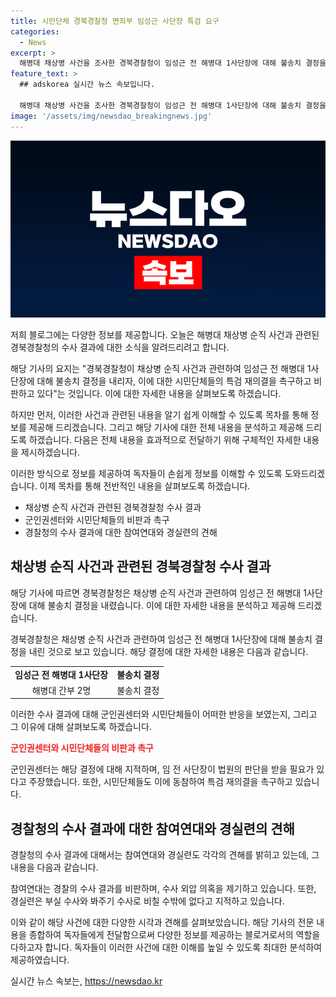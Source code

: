 ```yaml
---
title: 시민단체 경북경찰청 면죄부 임성근 사단장 특검 요구
categories:
  - News
excerpt: >
  해병대 채상병 사건을 조사한 경북경찰청이 임성근 전 해병대 1사단장에 대해 불송치 결정을 내리자 시민단체들이 특검 재의결을 요구했다. 군인권센터는 수사 결과는 임 전 사단장 변론 요지서와 같다며 비판했고, 참여연대와 경실련도 특검 필요성이 더 분명해졌다고 주장했다. 경북청은 7여단장 등 6명을 업무상과실치사 혐의로 송치하고, 임 전 사단장에 대해 혐의없음으로 밝혔다. 이에 시민단체들은 특검법 재의결을 촉구했다.
feature_text: >
  ## adskorea 실시간 뉴스 속보입니다.

  해병대 채상병 사건을 조사한 경북경찰청이 임성근 전 해병대 1사단장에 대해 불송치 결정을 내리자 시민단체들이 특검 재의결을 요구했다. 군인권센터는 수사 결과는 임 전 사단장 변론 요지서와 같다며 비판했고, 참여연대와 경실련도 특검 필요성이 더 분명해졌다고 주장했다. 경북청은 7여단장 등 6명을 업무상과실치사 혐의로 송치하고, 임 전 사단장에 대해 혐의없음으로 밝혔다. 이에 시민단체들은 특검법 재의결을 촉구했다.
image: '/assets/img/newsdao_breakingnews.jpg'
---
```


<p><img src="/assets/img/newsdao_breakingnews.jpg" alt="adskorea 속보" /></p>

<p>저희 블로그에는 다양한 정보를 제공합니다. 오늘은 해병대 채상병 순직 사건과 관련된 경북경찰청의 수사 결과에 대한 소식을 알려드리려고 합니다.</p>

<p>해당 기사의 요지는 "경북경찰청이 채상병 순직 사건과 관련하여 임성근 전 해병대 1사단장에 대해 불송치 결정을 내리자, 이에 대한 시민단체들의 특검 재의결을 촉구하고 비판하고 있다"는 것입니다. 이에 대한 자세한 내용을 살펴보도록 하겠습니다. </p>

<p>하지만 먼저, 이러한 사건과 관련된 내용을 알기 쉽게 이해할 수 있도록 목차를 통해 정보를 제공해 드리겠습니다. 그리고 해당 기사에 대한 전체 내용을 분석하고 제공해 드리도록 하겠습니다. 다음은 전체 내용을 효과적으로 전달하기 위해 구체적인 자세한 내용을 제시하겠습니다. </p>

<p>이러한 방식으로 정보를 제공하여 독자들이 손쉽게 정보를 이해할 수 있도록 도와드리겠습니다. 이제 목차를 통해 전반적인 내용을 살펴보도록 하겠습니다. </p>

<ul>
  <li>채상병 순직 사건과 관련된 경북경찰청 수사 결과</li>
  <li>군인권센터와 시민단체들의 비판과 촉구</li>
  <li>경찰청의 수사 결과에 대한 참여연대와 경실련의 견해</li>
</ul>

<h2 data-ke-size="size26">채상병 순직 사건과 관련된 경북경찰청 수사 결과</h2>

<p>해당 기사에 따르면 경북경찰청은 채상병 순직 사건과 관련하여 임성근 전 해병대 1사단장에 대해 불송치 결정을 내렸습니다. 이에 대한 자세한 내용을 분석하고 제공해 드리겠습니다.</p>

<p data-ke-size="size16">경북경찰청은 채상병 순직 사건과 관련하여 임성근 전 해병대 1사단장에 대해 불송치 결정을 내린 것으로 보고 있습니다. 해당 결정에 대한 자세한 내용은 다음과 같습니다.</p>

<table>
  <tr>
    <td style="text-align: center; height: 17px;"><b>임성근 전 해병대 1사단장</b></td>
    <td style="text-align: center; height: 17px;"><b>불송치 결정</b></td>
  </tr>
  <tr>
    <td style="text-align: center; height: 17px;">해병대 간부 2명</td>
    <td style="text-align: center; height: 17px;">불송치 결정</td>
  </tr>
</table>

<p>이러한 수사 결과에 대해 군인권센터와 시민단체들이 어떠한 반응을 보였는지, 그리고 그 이유에 대해 살펴보도록 하겠습니다.</p>

<p><b><span style="color: #ee2323;">군인권센터와 시민단체들의 비판과 촉구</span></b></p>

<p data-ke-size="size16">군인권센터는 해당 결정에 대해 지적하며, 임 전 사단장이 법원의 판단을 받을 필요가 있다고 주장했습니다. 또한, 시민단체들도 이에 동참하여 특검 재의결을 촉구하고 있습니다.</p>

<h2 data-ke-size="size26">경찰청의 수사 결과에 대한 참여연대와 경실련의 견해</h2>

<p>경찰청의 수사 결과에 대해서는 참여연대와 경실련도 각각의 견해를 밝히고 있는데, 그 내용을 다음과 같습니다.</p>

<p data-ke-size="size16">참여연대는 경찰의 수사 결과를 비판하며, 수사 외압 의혹을 제기하고 있습니다. 또한, 경실련은 부실 수사와 봐주기 수사로 비칠 수밖에 없다고 지적하고 있습니다.</p>

<p>이와 같이 해당 사건에 대한 다양한 시각과 견해를 살펴보았습니다. 해당 기사의 전문 내용을 종합하여 독자들에게 전달함으로써 다양한 정보를 제공하는 블로거로서의 역할을 다하고자 합니다. 독자들이 이러한 사건에 대한 이해를 높일 수 있도록 최대한 분석하여 제공하였습니다.</p>
실시간 뉴스 속보는, <a href="https://newsdao.kr" rel="dofollow">https://newsdao.kr</a>


